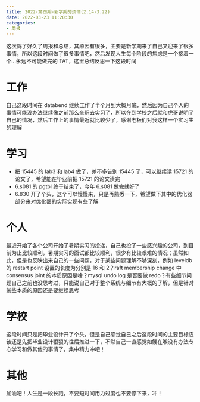 ```yaml
---
title: 2022-第四期-新学期的烦恼(2.14-3.22)
date: 2022-03-23 11:20:30
categories:
- 周报
---
```


这次鸽了好久了周报和总结，其原因有很多，主要是新学期来了自己又迎来了很多事情，所以这段时间做了很多事情吧，然后发现人生每个阶段的焦虑是一个接着一个…永远不可能做完的 TAT，这里总结反思一下这段时间

<!--more-->

# 工作

自己这段时间在 databend 继续工作了半个月到大概月底，然后因为自己个人的事情可能没办法继续像之前那么全职去实习了，所以在到学校之后就和虎哥说明了自己的情况，然后工作上的事情最近就比较少了，感谢老板们对我这样一个实习生的理解

# 学习

* 把 15445 的 lab3 和 lab4 做了，差不多告别 15445 了，可以继续读 15721 的论文了，希望能在毕业前把 15721 的论文读完
* 6.s081 的 pgtbl 终于结束了，今年 6.s081 做完就好了
* 6.830 开了个头，这个可以慢慢来，只是再熟悉一下，希望做下其中的优化器部分来对优化器的实际实现有些了解

# 个人

最近开始了各个公司开始了暑期实习的投递，自己也投了一些感兴趣的公司，到目前为止比较顺利，暑期实习的面试都比较顺利，很少有比较艰难的情况；虽然如此，但是也反映出来自己的一些问题，对于某些问题理解不够深刻，例如 leveldb 的 restart point 设置的长度为分别是 16 和 2？raft membership change 中 consensus joint 的本质原因是啥？mysql undo log 是否要做 redo？有些细节问题自己之前也没思考过，只能说自己对于整个系统与细节有大概的了解，但是针对某些本质的原因还是要继续思考

# 学校

这段时间只是把毕业设计开了个头，但是自己感觉自己之后这段时间的主要目标应该还是先把毕业设计狠狠的往后推进一下，不然自己一直感觉如鲠在喉没有办法专心学习和做其他的事情了，集中精力冲吧！

# 其他

加油吧！人生是一段长跑，不要短时间用力过度也不要停下来，冲！
